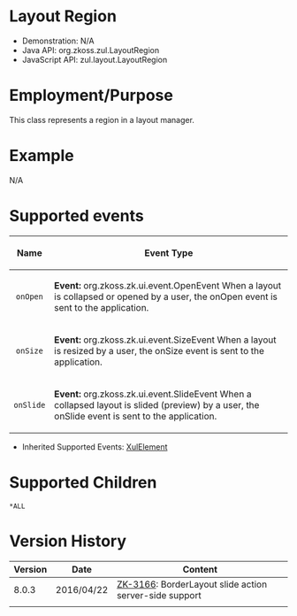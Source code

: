 

# Layout Region

- Demonstration: N/A
- Java API: <javadoc>org.zkoss.zul.LayoutRegion</javadoc>
- JavaScript API:
  <javadoc directory="jsdoc">zul.layout.LayoutRegion</javadoc>

# Employment/Purpose

This class represents a region in a layout manager.

# Example

N/A

# Supported events

<table>
<thead>
<tr class="header">
<th><center>
<p>Name</p>
</center></th>
<th><center>
<p>Event Type</p>
</center></th>
</tr>
</thead>
<tbody>
<tr class="odd">
<td><center>
<p><code>onOpen</code></p>
</center></td>
<td><p><strong>Event:</strong>
<javadoc>org.zkoss.zk.ui.event.OpenEvent</javadoc> When a layout is
collapsed or opened by a user, the onOpen event is sent to the
application.</p></td>
</tr>
<tr class="even">
<td><center>
<p><code>onSize</code></p>
</center></td>
<td><p><strong>Event:</strong>
<javadoc>org.zkoss.zk.ui.event.SizeEvent</javadoc> When a layout is
resized by a user, the onSize event is sent to the application.</p></td>
</tr>
<tr class="odd">
<td><center>
<p><code>onSlide</code></p>
</center></td>
<td><p><strong>Event:</strong>
<javadoc>org.zkoss.zk.ui.event.SlideEvent</javadoc> When a collapsed
layout is slided (preview) by a user, the onSlide event is sent to the
application.</p></td>
</tr>
</tbody>
</table>

- Inherited Supported Events: [
  XulElement]({{site.baseurl}}/zk_component_ref/base_components/xulelement#Supported_Events)

# Supported Children

`*ALL`

# Version History

| Version | Date       | Content                                                                                           |
|---------|------------|---------------------------------------------------------------------------------------------------|
| 8.0.3   | 2016/04/22 | [ZK-3166](http://tracker.zkoss.org/browse/ZK-3166): BorderLayout slide action server-side support |
|         |            |                                                                                                   |


